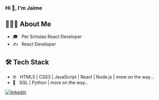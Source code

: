 ### Hi 👋, I'm Jaime 

<h2> 👨🏽‍💻 About Me </h2>

- 🎓 &nbsp; Per Scholas React Developer
- ✍️ &nbsp; React Developer

<h2>🛠 Tech Stack</h2>

- 🌐 &nbsp; HTML5 | CSS3 | JavaScript | React | Node.js | more on the way...
- 🌱 &nbsp; SQL | Python | more on the way...


[![linkedin](https://img.shields.io/badge/linkedin-0A66C2?style=for-the-badge&logo=linkedin&logoColor=white)](https://www.linkedin.com/in/jaime-d-rodriguez/)
